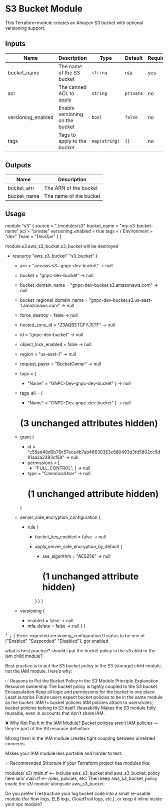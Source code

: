 # S3 Bucket Module

This Terraform module creates an Amazon S3 bucket with optional versioning support.

## Inputs

| Name              | Description                          | Type          | Default  | Required |
|-------------------|--------------------------------------|---------------|----------|----------|
| bucket_name       | The name of the S3 bucket            | `string`      | n/a      | yes      |
| acl               | The canned ACL to apply              | `string`      | `private`| no       |
| versioning_enabled| Enable versioning on the bucket      | `bool`        | `false`  | no       |
| tags              | Tags to apply to the bucket          | `map(string)` | `{}`     | no       |

## Outputs

| Name         | Description                 |
|--------------|-----------------------------|
| bucket_arn   | The ARN of the bucket       |
| bucket_name  | The name of the bucket      |

## Usage


module "s3" {
  source            = "./modules/s3"
  bucket_name       = "my-s3-bucket-name"
  acl               = "private"
  versioning_enabled = true
  tags = {
    Environment = "dev"
    Team        = "DevOps"
  }
}


module.s3.aws_s3_bucket.s3_bucket will be destroyed
  - resource "aws_s3_bucket" "s3_bucket" {
      - arn                         = "arn:aws:s3:::gnpc-dev-bucket" -> null
      - bucket                      = "gnpc-dev-bucket" -> null
      - bucket_domain_name          = "gnpc-dev-bucket.s3.amazonaws.com" -> null
      - bucket_regional_domain_name = "gnpc-dev-bucket.s3.us-east-1.amazonaws.com" -> null
      - force_destroy               = false -> null
      - hosted_zone_id              = "Z3AQBSTGFYJSTF" -> null
      - id                          = "gnpc-dev-bucket" -> null
      - object_lock_enabled         = false -> null
      - region                      = "us-east-1" -> null
      - request_payer               = "BucketOwner" -> null
      - tags                        = {
          - "Name" = "GNPC-Dev-gnpc-dev-bucket"
        } -> null
      - tags_all                    = {
          - "Name" = "GNPC-Dev-gnpc-dev-bucket"
        } -> null
        # (3 unchanged attributes hidden)

      - grant {
          - id          = "c55ad48d0b76c57ece4b7ab46630353c560493d3fd5802cc5d91aa2a2383cf59" -> null       
          - permissions = [
              - "FULL_CONTROL",
            ] -> null
          - type        = "CanonicalUser" -> null
            # (1 unchanged attribute hidden)
        }

      - server_side_encryption_configuration {
          - rule {
              - bucket_key_enabled = false -> null

              - apply_server_side_encryption_by_default {
                  - sse_algorithm     = "AES256" -> null
                    # (1 unchanged attribute hidden)
                }
            }
        }

      - versioning {
          - enabled    = false -> null
          - mfa_delete = false -> null
        }
    }


    
╵
╷
│ Error: expected versioning_configuration.0.status to be one of ["Enabled" "Suspended" "Disabled"], got enabled



what is best practise? should i put the bucket policy in the s3 child or the iam child module?

Best practice is to put the S3 bucket policy in the S3 (storage) child module, not the IAM module. Here’s why:

✅ Reasons to Put the Bucket Policy in the S3 Module
Principle	Explanation
Resource ownership	The bucket policy is tightly coupled to the S3 bucket.
Encapsulation	Keep all logic and permissions for the bucket in one place.
Least surprise	Future users expect bucket policies to be in the same module as the bucket.
IAM != bucket policies	IAM policies attach to users/roles; bucket policies belong to S3 itself.
Reusability	Makes the S3 module fully reusable, even in accounts that don’t share IAM.

❌ Why Not Put It in the IAM Module?
Bucket policies aren’t IAM policies — they’re part of the S3 resource definition.

Mixing them in the IAM module creates tight coupling between unrelated concerns.

Makes your IAM module less portable and harder to test.

✅ Recommended Structure
If your Terraform project has modules like:


modules/
  s3/
    main.tf        <-- include aws_s3_bucket and aws_s3_bucket_policy here
  iam/
    main.tf        <-- roles, policies, etc.
Then keep aws_s3_bucket_policy inside the s3/ module alongside aws_s3_bucket.


Do you prefer I restructure your log bucket code into a small re-usable module (for flow logs, ELB logs, CloudTrail logs, etc.), or keep it inline inside your vpc module?